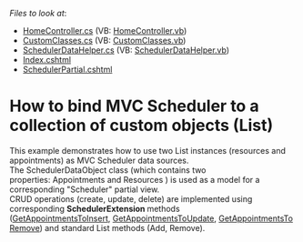 <!-- default file list -->
*Files to look at*:

* [HomeController.cs](./CS/DevExpressMvcApplication1/Controllers/HomeController.cs) (VB: [HomeController.vb](./VB/DevExpressMvcApplication1/Controllers/HomeController.vb))
* [CustomClasses.cs](./CS/DevExpressMvcApplication1/Models/CustomClasses.cs) (VB: [CustomClasses.vb](./VB/DevExpressMvcApplication1/Models/CustomClasses.vb))
* [SchedulerDataHelper.cs](./CS/DevExpressMvcApplication1/Models/SchedulerDataHelper.cs) (VB: [SchedulerDataHelper.vb](./VB/DevExpressMvcApplication1/Models/SchedulerDataHelper.vb))
* [Index.cshtml](./CS/DevExpressMvcApplication1/Views/Home/Index.cshtml)
* [SchedulerPartial.cshtml](./CS/DevExpressMvcApplication1/Views/Home/SchedulerPartial.cshtml)
<!-- default file list end -->
# How to bind MVC Scheduler to a collection of custom objects (List)


<p>This example demonstrates how to use two List instances (resources and appointments) as MVC Scheduler data sources.<br />The SchedulerDataObject class (which contains two properties: Appointments and Resources ) is used as a model for a corresponding "Scheduler" partial view. <br />CRUD operations (create, update, delete) are implemented using corresponding <strong>SchedulerExtension </strong>methods (<a href="https://documentation.devexpress.com/#AspNet/DevExpressWebMvcSchedulerExtension_GetAppointmentsToInsert[T]topic3645">GetAppointmentsToInsert</a>, <a href="https://documentation.devexpress.com/#AspNet/DevExpressWebMvcSchedulerExtension_GetAppointmentsToUpdate[T]topic3653">GetAppointmentsToUpdate</a>, <a href="https://documentation.devexpress.com/#AspNet/DevExpressWebMvcSchedulerExtension_GetAppointmentsToRemove[T]topic3649">GetAppointmentsToRemove</a>) and standard List methods (Add, Remove). </p>

<br/>



